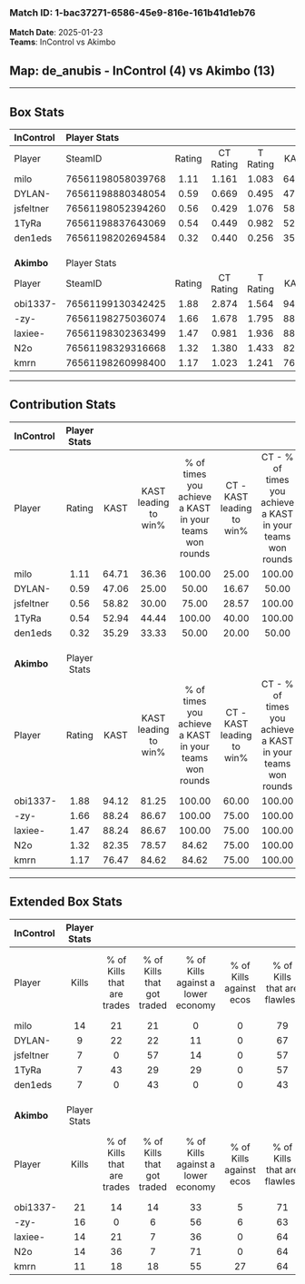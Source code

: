 ### Match ID: 1-bac37271-6586-45e9-816e-161b41d1eb76  
**Match Date**: 2025-01-23  
**Teams**: InControl vs Akimbo  

## **Map**: de_anubis - InControl (4) vs Akimbo (13)  
---  

## Box Stats  

| **InControl** | Player Stats      |        |           |          |       |       |       |         |        |      |     |
| :- | :- | :-: | :-: | :-: | :-: | :-: | :-: | :-: | :-: | :-: | :-: |
| Player        | SteamID           | Rating | CT Rating | T Rating | KAST  |  ADR  | Kills | Assists | Deaths | K/D  | HS% |
| milo          | 76561198058039768 |  1.11  |   1.161   |  1.083   | 64.71 | 92.6  |  14   |    6    |   15   | 0.93 | 50  |
| DYLAN-        | 76561198880348054 |  0.59  |   0.669   |  0.495   | 47.06 | 57.1  |   9   |    2    |   15   | 0.60 | 55  |
| jsfeltner     | 76561198052394260 |  0.56  |   0.429   |  1.076   | 58.82 | 50.5  |   7   |    3    |   15   | 0.47 | 71  |
| 1TyRa         | 76561198837643069 |  0.54  |   0.449   |  0.982   | 52.94 | 54.3  |   7   |    6    |   15   | 0.47 | 42  |
| den1eds       | 76561198202694584 |  0.32  |   0.440   |  0.256   | 35.29 | 46.5  |   7   |    0    |   16   | 0.44 | 57  |
|               |                   |        |           |          |       |       |       |         |        |      |     |
|               |                   |        |           |          |       |       |       |         |        |      |     |
|               |                   |        |           |          |       |       |       |         |        |      |     |
| **Akimbo**    | Player Stats      |        |           |          |       |       |       |         |        |      |     |
| Player        | SteamID           | Rating | CT Rating | T Rating | KAST  |  ADR  | Kills | Assists | Deaths | K/D  | HS% |
| obi1337-      | 76561199130342425 |  1.88  |   2.874   |  1.564   | 94.12 | 100.7 |  21   |    4    |   9    | 2.33 | 66  |
| -zy-          | 76561198275036074 |  1.66  |   1.678   |  1.795   | 88.24 | 98.8  |  16   |    3    |   6    | 2.67 | 81  |
| laxiee-       | 76561198302363499 |  1.47  |   0.981   |  1.936   | 88.24 | 102.1 |  14   |    6    |   10   | 1.40 | 57  |
| N2o           | 76561198329316668 |  1.32  |   1.380   |  1.433   | 82.35 | 76.2  |  14   |    3    |   10   | 1.40 | 64  |
| kmrn          | 76561198260998400 |  1.17  |   1.023   |  1.241   | 76.47 | 76.9  |  11   |    5    |   9    | 1.22 | 72  |
---  

## Contribution Stats  

| **InControl** | Player Stats |       |                      |                                                        |                           |                                                             |                          |                                                            |
| :- | :-: | :-: | :-: | :-: | :-: | :-: | :-: | :-: |
| Player        |    Rating    | KAST  | KAST leading to win% | % of times you achieve a KAST in your teams won rounds | CT - KAST leading to win% | CT - % of times you achieve a KAST in your teams won rounds | T - KAST leading to win% | T - % of times you achieve a KAST in your teams won rounds |
| milo          |     1.11     | 64.71 |        36.36         |                         100.00                         |           25.00           |                           100.00                            |          66.67           |                           100.00                           |
| DYLAN-        |     0.59     | 47.06 |        25.00         |                         50.00                          |           16.67           |                            50.00                            |          50.00           |                           50.00                            |
| jsfeltner     |     0.56     | 58.82 |        30.00         |                         75.00                          |           28.57           |                           100.00                            |          33.33           |                           50.00                            |
| 1TyRa         |     0.54     | 52.94 |        44.44         |                         100.00                         |           40.00           |                           100.00                            |          50.00           |                           100.00                           |
| den1eds       |     0.32     | 35.29 |        33.33         |                         50.00                          |           20.00           |                            50.00                            |          100.00          |                           50.00                            |
|               |              |       |                      |                                                        |                           |                                                             |                          |                                                            |
|               |              |       |                      |                                                        |                           |                                                             |                          |                                                            |
|               |              |       |                      |                                                        |                           |                                                             |                          |                                                            |
| **Akimbo**    | Player Stats |       |                      |                                                        |                           |                                                             |                          |                                                            |
| Player        |    Rating    | KAST  | KAST leading to win% | % of times you achieve a KAST in your teams won rounds | CT - KAST leading to win% | CT - % of times you achieve a KAST in your teams won rounds | T - KAST leading to win% | T - % of times you achieve a KAST in your teams won rounds |
| obi1337-      |     1.88     | 94.12 |        81.25         |                         100.00                         |           60.00           |                           100.00                            |          90.91           |                           100.00                           |
| -zy-          |     1.66     | 88.24 |        86.67         |                         100.00                         |           75.00           |                           100.00                            |          90.91           |                           100.00                           |
| laxiee-       |     1.47     | 88.24 |        86.67         |                         100.00                         |           75.00           |                           100.00                            |          90.91           |                           100.00                           |
| N2o           |     1.32     | 82.35 |        78.57         |                         84.62                          |           75.00           |                           100.00                            |          80.00           |                           80.00                            |
| kmrn          |     1.17     | 76.47 |        84.62         |                         84.62                          |           75.00           |                           100.00                            |          88.89           |                           80.00                            |
---  

## Extended Box Stats  

| **InControl** | Player Stats |                            |                            |                                    |                         |                              |                                 |        |                             |                                     |                          |                               |                            |
| :- | :-: | :-: | :-: | :-: | :-: | :-: | :-: | :-: | :-: | :-: | :-: | :-: | :-: |
| Player        |    Kills     | % of Kills that are trades | % of Kills that got traded | % of Kills against a lower economy | % of Kills against ecos | % of Kills that are flawless | % of Kills that are close duels | Deaths | % of Deaths that get traded | % of Deaths against a lower economy | % of Deaths against ecos | % of Deaths that are flawless | % of Deaths that are close |
| milo          |      14      |             21             |             21             |                 0                  |            0            |              79              |                0                |   15   |              7              |                 13                  |            0             |              73               |             7              |
| DYLAN-        |      9       |             22             |             22             |                 11                 |            0            |              67              |                0                |   15   |              7              |                 13                  |            0             |              60               |             0              |
| jsfeltner     |      7       |             0              |             57             |                 14                 |            0            |              57              |               14                |   15   |             13              |                 13                  |            0             |              73               |             7              |
| 1TyRa         |      7       |             43             |             29             |                 29                 |            0            |              57              |               14                |   15   |             13              |                 13                  |            0             |              73               |             7              |
| den1eds       |      7       |             0              |             43             |                 0                  |            0            |              43              |               14                |   16   |             13              |                 13                  |            0             |              50               |             13             |
|               |              |                            |                            |                                    |                         |                              |                                 |        |                             |                                     |                          |                               |                            |
|               |              |                            |                            |                                    |                         |                              |                                 |        |                             |                                     |                          |                               |                            |
|               |              |                            |                            |                                    |                         |                              |                                 |        |                             |                                     |                          |                               |                            |
| **Akimbo**    | Player Stats |                            |                            |                                    |                         |                              |                                 |        |                             |                                     |                          |                               |                            |
| Player        |    Kills     | % of Kills that are trades | % of Kills that got traded | % of Kills against a lower economy | % of Kills against ecos | % of Kills that are flawless | % of Kills that are close duels | Deaths | % of Deaths that get traded | % of Deaths against a lower economy | % of Deaths against ecos | % of Deaths that are flawless | % of Deaths that are close |
| obi1337-      |      21      |             14             |             14             |                 33                 |            5            |              71              |                0                |   9    |             22              |                 44                  |            0             |              56               |             0              |
| -zy-          |      16      |             0              |             6              |                 56                 |            6            |              63              |               13                |   6    |             50              |                 17                  |            0             |              67               |             0              |
| laxiee-       |      14      |             21             |             7              |                 36                 |            0            |              64              |                7                |   10   |             60              |                 60                  |            0             |              60               |             20             |
| N2o           |      14      |             36             |             7              |                 71                 |            0            |              64              |                0                |   10   |             30              |                 30                  |            0             |              60               |             0              |
| kmrn          |      11      |             18             |             18             |                 55                 |           27            |              64              |               18                |   9    |              0              |                 33                  |            0             |              78               |             11             |
